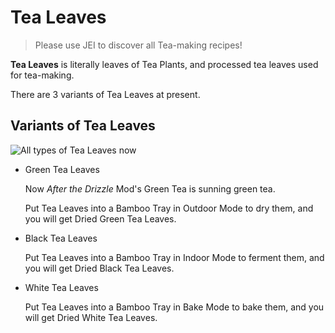 # Tea Leaves

> Please use JEI to discover all Tea-making recipes!

**Tea Leaves** is literally leaves of Tea Plants, and processed tea leaves used for tea-making.

There are 3 variants of Tea Leaves at present.

## Variants of Tea Leaves

![All types of Tea Leaves now](../.gitbook/assets/blocks-items/tea_leaves.png)

- Green Tea Leaves

  Now *After the Drizzle* Mod's Green Tea is sunning green tea.
  
  Put Tea Leaves into a Bamboo Tray in Outdoor Mode to dry them, and you will get Dried Green Tea Leaves.

- Black Tea Leaves

  Put Tea Leaves into a Bamboo Tray in Indoor Mode to ferment them, and you will get Dried Black Tea Leaves.

- White Tea Leaves

  Put Tea Leaves into a Bamboo Tray in Bake Mode to bake them, and you will get Dried White Tea Leaves.

